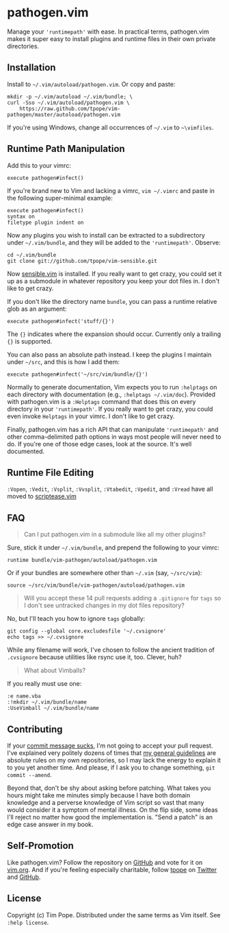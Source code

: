 # pathogen.vim

Manage your `'runtimepath'` with ease.  In practical terms, pathogen.vim
makes it super easy to install plugins and runtime files in their own
private directories.

## Installation

Install to `~/.vim/autoload/pathogen.vim`.  Or copy and paste:

    mkdir -p ~/.vim/autoload ~/.vim/bundle; \
    curl -Sso ~/.vim/autoload/pathogen.vim \
        https://raw.github.com/tpope/vim-pathogen/master/autoload/pathogen.vim

If you're using Windows, change all occurrences of `~/.vim` to `~\vimfiles`.

## Runtime Path Manipulation

Add this to your vimrc:

    execute pathogen#infect()

If you're brand new to Vim and lacking a vimrc, `vim ~/.vimrc` and paste
in the following super-minimal example:

    execute pathogen#infect()
    syntax on
    filetype plugin indent on

Now any plugins you wish to install can be extracted to a subdirectory
under `~/.vim/bundle`, and they will be added to the `'runtimepath'`.
Observe:

    cd ~/.vim/bundle
    git clone git://github.com/tpope/vim-sensible.git

Now [sensible.vim](https://github.com/tpope/vim-sensible) is installed.
If you really want to get crazy, you could set it up as a submodule in
whatever repository you keep your dot files in.  I don't like to get
crazy.

If you don't like the directory name `bundle`, you can pass a runtime relative
glob as an argument:

    execute pathogen#infect('stuff/{}')

The `{}` indicates where the expansion should occur.  Currently only a
trailing `{}` is supported.

You can also pass an absolute path instead.  I keep the plugins I maintain under `~/src`, and this is how I add them:

    execute pathogen#infect('~/src/vim/bundle/{}')

Normally to generate documentation, Vim expects you to run `:helptags`
on each directory with documentation (e.g., `:helptags ~/.vim/doc`).
Provided with pathogen.vim is a `:Helptags` command that does this on
every directory in your `'runtimepath'`.  If you really want to get
crazy, you could even invoke `Helptags` in your vimrc.  I don't like to
get crazy.

Finally, pathogen.vim has a rich API that can manipulate `'runtimepath'`
and other comma-delimited path options in ways most people will never
need to do.  If you're one of those edge cases, look at the source.
It's well documented.

## Runtime File Editing

`:Vopen`, `:Vedit`, `:Vsplit`, `:Vvsplit`, `:Vtabedit`, `:Vpedit`, and
`:Vread` have all moved to [scriptease.vim][]

[scriptease.vim]: https://github.com/tpope/vim-scriptease

## FAQ

> Can I put pathogen.vim in a submodule like all my other plugins?

Sure, stick it under `~/.vim/bundle`, and prepend the following to your
vimrc:

    runtime bundle/vim-pathogen/autoload/pathogen.vim

Or if your bundles are somewhere other than `~/.vim` (say, `~/src/vim`):

    source ~/src/vim/bundle/vim-pathogen/autoload/pathogen.vim

> Will you accept these 14 pull requests adding a `.gitignore` for
> `tags` so I don't see untracked changes in my dot files repository?

No, but I'll teach you how to ignore `tags` globally:

    git config --global core.excludesfile '~/.cvsignore'
    echo tags >> ~/.cvsignore

While any filename will work, I've chosen to follow the ancient
tradition of `.cvsignore` because utilities like rsync use it, too.
Clever, huh?

> What about Vimballs?

If you really must use one:

    :e name.vba
    :!mkdir ~/.vim/bundle/name
    :UseVimball ~/.vim/bundle/name

## Contributing

If your [commit message sucks](http://stopwritingramblingcommitmessages.com/),
I'm not going to accept your pull request.  I've explained very politely
dozens of times that
[my general guidelines](http://tbaggery.com/2008/04/19/a-note-about-git-commit-messages.html)
are absolute rules on my own repositories, so I may lack the energy to
explain it to you yet another time.  And please, if I ask you to change
something, `git commit --amend`.

Beyond that, don't be shy about asking before patching.  What takes you
hours might take me minutes simply because I have both domain knowledge
and a perverse knowledge of Vim script so vast that many would consider
it a symptom of mental illness.  On the flip side, some ideas I'll
reject no matter how good the implementation is.  "Send a patch" is an
edge case answer in my book.

## Self-Promotion

Like pathogen.vim?  Follow the repository on
[GitHub](https://github.com/tpope/vim-pathogen) and vote for it on
[vim.org](http://www.vim.org/scripts/script.php?script_id=2332).  And if
you're feeling especially charitable, follow [tpope](http://tpo.pe/) on
[Twitter](http://twitter.com/tpope) and
[GitHub](https://github.com/tpope).

## License

Copyright (c) Tim Pope.  Distributed under the same terms as Vim itself.
See `:help license`.

